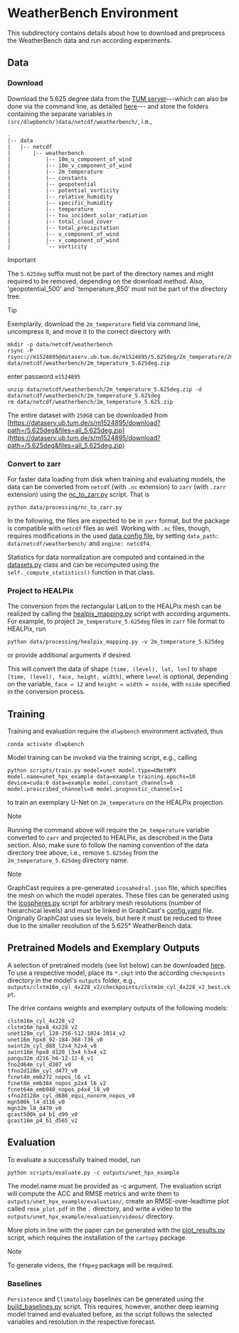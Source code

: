 # WeatherBench Environment

This subdirectory contains details about how to download and preprocess the WeatherBench data and run according experiments.


## Data

### Download

Download the 5.625 degree data from the [TUM server](https://dataserv.ub.tum.de/index.php/s/m1524895?path=%2F)---which can also be done via the command line, as detailed [here](https://mediatum.ub.tum.de/1524895)--- and store the folders containing the separate variables in `(src/dlwpbench/)data/netcdf/weatherbench/`, i.e.,

```
.
|-- data
|   |-- netcdf
|       |-- weatherbench
|           |-- 10m_u_component_of_wind
|           |-- 10m_v_component_of_wind
|           |-- 2m_temperature
|           |-- constants
|           |-- geopotential
|           |-- potential_vorticity
|           |-- relative_humidity
|           |-- specific_humidity
|           |-- temperature
|           |-- toa_incident_solar_radiation
|           |-- total_cloud_cover
|           |-- total_precipitation
|           |-- u_component_of_wind
|           |-- v_component_of_wind
|           `-- vorticity
```

> [!IMPORTANT]  
> The `5.625deg` suffix must not be part of the directory names and might required to be removed, depending on the download method. Also, 'geopotential_500' and 'temperature_850' must not be part of the directory tree.

> [!TIP]
> Exemplarily, download the `2m_temperature` field via command line, uncompress it, and move it to the correct directory with
> ```
> mkdir -p data/netcdf/weatherbench
> rsync -P rsync://m1524895@dataserv.ub.tum.de/m1524895/5.625deg/2m_temperature/2m_temperature_5.625deg.zip data/netcdf/weatherbench/2m_tmperature_5.625deg.zip
> ```
> enter password `m1524895`
> ```
> unzip data/netcdf/weatherbench/2m_temperature_5.625deg.zip -d data/netcdf/weatherbench/2m_temperature_5.625deg
> rm data/netcdf/weatherbench/2m_temperature_5.625.zip
> ```

The entire dataset with `250GB` can be downloaded from [https://dataserv.ub.tum.de/s/m1524895/download?path=/5.625deg&files=all_5.625deg.zip](https://dataserv.ub.tum.de/s/m1524895/download?path=/5.625deg&files=all_5.625deg.zip)

### Convert to zarr

For faster data loading from disk when training and evaluating models, the data can be converted from `netcdf` (with `.nc` extension) to `zarr` (with `.zarr` extension) using the [nc_to_zarr.py](data/processing/nc_to_zarr.py) script. That is
```
python data/processing/nc_to_zarr.py
```
In the following, the files are expected to be in `zarr` format, but the package is compatible with `netcdf` files as well. Working with `.nc` files, though, requires modifications in the used [data config file](configs/data/weatherbench.yaml), by setting `data_path: data/netcdf/weatherbench/` and `engine: netcdf4`.

Statistics for data normalization are computed and contained in the [datasets.py](data/datasets/datasets.py) class and can be recomputed using the `self._compute_statistics()` function in that class.

### Project to HEALPix

The conversion from the rectangular LatLon to the HEALPix mesh can be realized by calling the [healpix_mapping.py](data/processing/healpix_mapping.py) script with according arguments. For example, to project `2m_temperature_5.625deg` files in `zarr` file format to HEALPix, run
```
python data/processing/healpix_mapping.py -v 2m_temperature_5.625deg
```
or provide additional arguments if desired.

This will convert the data of shape `[time, (level), lat, lon]` to shape `[time, (level), face, height, width]`, where `level` is optional, depending on the variable, `face = 12` and `height = width = nside`, with `nside` specified in the conversion process.


## Training

Training and evaluation require the `dlwpbench` environment activated, thus
```
conda activate dlwpbench
```

Model training can be invoked via the training script, e.g., calling
```
python scripts/train.py model=unet model.type=UNetHPX model.name=unet_hpx_example data=example training.epochs=10 device=cuda:0 data=example model.constant_channels=0 model.prescribed_channels=0 model.prognostic_channels=1
```
to train an exemplary U-Net on `2m_temperature` on the HEALPix projection.

> [!Note]
> Running the command above will require the `2m_temperature` variable converted to `zarr` and projected to HEALPix, as descrobed in the Data section. Also, make sure to follow the naming convention of the data directory tree above, i.e., remove `5.625deg` from the `2m_temperature_5.625deg` directory name.

> [!Note]
> GraphCast requires a pre-generated `icosahedral.json` file, which specifies the mesh on which the model operates. These files can be generated using the [icospheres.py](models/graphcast/utils/icospheres.py) script for arbitrary mesh resolutions (number of hierarchical levels) and must be linked in GraphCast's [config.yaml](configs/model/graphcast.yaml) file. Originally GraphCast uses six levels, but here it must be reduced to three due to the smaller resolution of the 5.625° WeatherBench data.


## Pretrained Models and Exemplary Outputs

A selection of pretrained models (see list below) can be downloaded [here](https://unitc-my.sharepoint.com/:u:/g/personal/siaka01_cloud_uni-tuebingen_de/EamiTF1_xnlLpTGPOWhcjq4BJijOiiSxhkgnx-DZdw0MHA?e=7BpKHp). To use a respective model, place its `*.ckpt` into the according `checkpoints` directory in the model's `outputs` folder, e.g., `outputs/clstm16m_cyl_4x228_v2/checkpoints/clstm1m_cyl_4x228_v2_best.ckpt`.

The drive contains weights and exemplary outputs of the following models:

```
clstm16m_cyl_4x228_v2
clstm16m_hpx8_4x228_v2
unet128m_cyl_128-256-512-1024-2014_v2
unet16m_hpx8_92-184-368-736_v0
swint2m_cyl_d88_l2x4_h2x4_v0
swint16m_hpx8_d120_l3x4_h3x4_v2
pangu32m_d216_h6-12-12-6_v1
fno2d64m_cyl_d307_v0
tfno2d128m_cyl_d477_v0
fcnet4m_emb272_nopos_l6_v1
fcnet8m_emb384_nopos_p2x4_l6_v2
fcnet64m_emb940_nopos_p4x4_l8_v0
sfno2d128m_cyl_d686_equi_nonorm_nopos_v0
mgn500k_l4_d116_v0
mgn32m_l8_d470_v0
gcast500k_p4_b1_d99_v0
gcast16m_p4_b1_d565_v2
```


## Evaluation

To evaluate a successfully trained model, run
```
python scripts/evaluate.py -c outputs/unet_hpx_example
```
The model.name must be provided as -c argument. The evaluation script will compute the ACC and RMSE metrics and write them to `outputs/unet_hpx_example/evaluation/`, create an RMSE-over-leadtime plot called `rmse_plot.pdf` in the `.` directory, and write a video to the `outputs/unet_hpx_example/evaluation/videos/` directory.

More plots in line with the paper can be generated with the [plot_results.py](scripts/plot_results.py) script, which requires the installation of the `cartopy` package.

> [!NOTE]  
> To generate videos, the `ffmpeg` package will be required.

### Baselines 

`Persistence` and `Climatology` baselines can be generated using the [build_baselines.py](scripts/build_baselines.py) script. This requires, however, another deep learning model trained and evaluated before, as the script follows the selected variables and resolution in the respective forecast.
